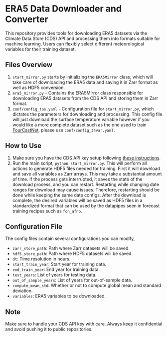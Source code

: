 # ERA5 Data Downloader and Converter

This repository provides tools for downloading ERA5 datasets via the Climate Data Store (CDS) API and processing them into formats suitable for machine learning. Users can flexibly select different meteorological variables for their training dataset.

## Files Overview
1. `start_mirror.py` starts by initializing the `ERA5Mirror` class, which will take care of downloading the ERA5 data and saving it in Zarr format as well as HDF5 conversion.
2. `era5_mirror.py` - Contains the ERA5Mirror class responsible for downloading ERA5 datasets from the CDS API and storing them in Zarr format.
3. `conf/config_tas.yaml` - Configuration file for `start_mirror.py`, which dictates the parameters for downloading and processing. This config file will just download the surface temperature variable however if you would like a more complete dataset such as the one used to train [FourCastNet](https://arxiv.org/abs/2202.11214), please use `conf/config_34var.yaml`.

## How to Use
1. Make sure you have the CDS API key setup following [these instructions](https://cds.climate.copernicus.eu/api-how-to).
2. Run the main script, `python start_mirror.py`. This will perform all actions to generate HDF5 files needed for training. First it will download and save all variables as Zarr arrays. This may take a substantial amount of time. If the process gets interrupted, it saves the state of the download process, and you can restart. Restarting while changing date ranges for download may cause issues. Therefore, restarting should be done while keeping the same date configs. After the download is complete, the desired variables will be saved as HDF5 files in a standardized format that can be used by the datapipes seen in forecast training recipes such as `fcn_afno`.

## Configuration File

The config files contain several configurations you can modify,

- `zarr_store_path`: Path where Zarr datasets will be saved.
- `hdf5_store_path`: Path where HDF5 datasets will be saved.
- `dt`: Time resolution in hours.
- `start_train_year`: Start year for training data.
- `end_train_year`: End year for training data.
- `test_years`: List of years for testing data.
- `out_of_sample_years`: List of years for out-of-sample data.
- `compute_mean_std`: Whether or not to compute global mean and standard deviation.
- `variables`: ERA5 variables to be downloaded.

## Note
Make sure to handle your CDS API key with care. Always keep it confidential and avoid pushing it to public repositories.
